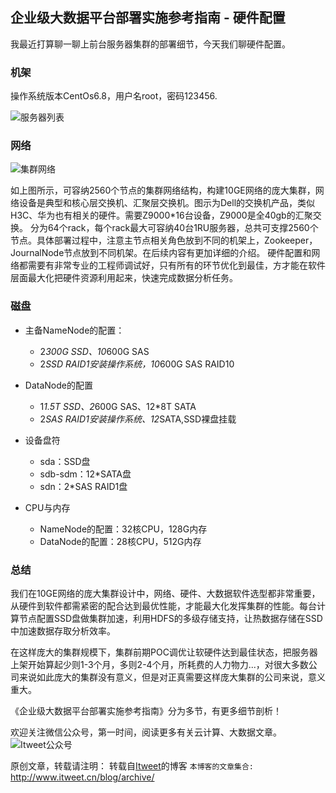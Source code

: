 企业级大数据平台部署实施参考指南 - 硬件配置
---

我最近打算聊一聊上前台服务器集群的部署细节，今天我们聊硬件配置。

### 机架

操作系统版本CentOs6.8，用户名root，密码123456.

![服务器列表](server_list.png)

### 网络

![集群网络](cluster_network.png)

如上图所示，可容纳2560个节点的集群网络结构，构建10GE网络的庞大集群，网络设备是典型和核心层交换机、汇聚层交换机。图示为Dell的交换机产品，类似H3C、华为也有相关的硬件。需要Z9000*16台设备，Z9000是全40gb的汇聚交换。
分为64个rack，每个rack最大可容纳40台1RU服务器，总共可支撑2560个节点。具体部署过程中，注意主节点相关角色放到不同的机架上，Zookeeper，JournalNode节点放到不同机架。在后续内容有更加详细的介绍。
硬件配置和网络都需要有非常专业的工程师调试好，只有所有的环节优化到最佳，方才能在软件层面最大化把硬件资源利用起来，快速完成数据分析任务。

### 磁盘

* 主备NameNode的配置：
    - 2*300G SSD、10*600G SAS
    - 2*SSD RAID1安装操作系统，10*600G SAS RAID10

* DataNode的配置
    - 1*1.5T SSD、2*600G SAS、12*8T SATA
    - 2*SAS RAID1安装操作系统、12*SATA,SSD裸盘挂载

* 设备盘符
    - sda：SSD盘
    - sdb-sdm：12*SATA盘
    - sdn：2*SAS RAID1盘

* CPU与内存
    - NameNode的配置：32核CPU，128G内存
    - DataNode的配置：28核CPU，512G内存

### 总结

我们在10GE网络的庞大集群设计中，网络、硬件、大数据软件选型都非常重要，从硬件到软件都需紧密的配合达到最优性能，才能最大化发挥集群的性能。每台计算节点配置SSD盘做集群加速，利用HDFS的多级存储支持，让热数据存储在SSD中加速数据存取分析效率。

在这样庞大的集群规模下，集群前期POC调优让软硬件达到最佳状态，把服务器上架开始算起少则1-3个月，多则2-4个月，所耗费的人力物力...，对很大多数公司来说如此庞大的集群没有意义，但是对正真需要这样庞大集群的公司来说，意义重大。

《企业级大数据平台部署实施参考指南》分为多节，有更多细节剖析！

欢迎关注微信公众号，第一时间，阅读更多有关云计算、大数据文章。
![Itweet公众号](https://github.com/itweet/labs/raw/master/common/img/weixin_public.gif)

原创文章，转载请注明： 转载自[Itweet](http://www.itweet.cn)的博客
`本博客的文章集合:` http://www.itweet.cn/blog/archive/





